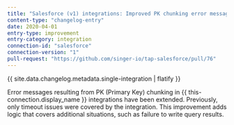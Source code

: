 ```yaml
---
title: "Salesforce (v1) integrations: Improved PK chunking error messages"
content-type: "changelog-entry"
date: 2020-04-01
entry-type: improvement
entry-category: integration
connection-id: "salesforce"
connection-version: "1"
pull-request: "https://github.com/singer-io/tap-salesforce/pull/76"
---
```

{{ site.data.changelog.metadata.single-integration | flatify }}

Error messages resulting from PK (Primary Key) chunking in {{ this-connection.display_name }} integrations have been extended. Previously, only timeout issues were covered by the integration. This improvement adds logic that covers additional situations, such as failure to write query results.